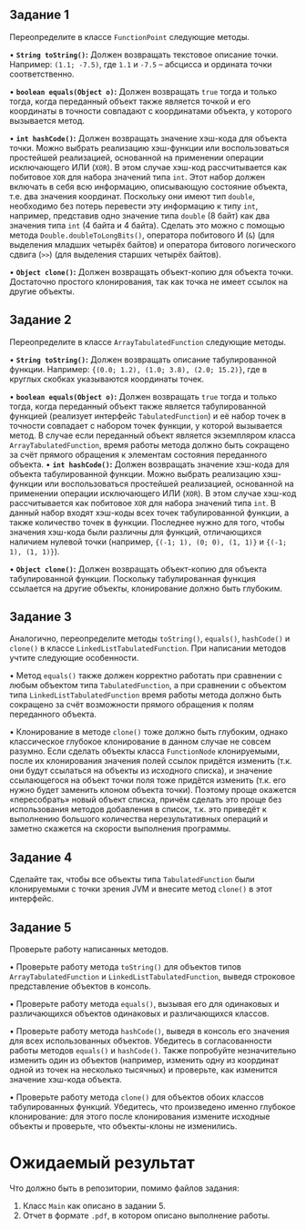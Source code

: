 ## Задание 1

Переопределите в классе `FunctionPoint` следующие методы.

•   **`String toString()`:** Должен возвращать текстовое описание точки. Например: `(1.1; -7.5)`, где `1.1` и `-7.5` – абсцисса и ордината точки соответственно.

•   **`boolean equals(Object o)`:** Должен возвращать `true` тогда и только тогда, когда переданный объект также является точкой и его координаты в точности совпадают с координатами объекта, у которого вызывается метод.

•   **`int hashCode()`:** Должен возвращать значение хэш-кода для объекта точки. Можно выбрать реализацию хэш-функции или воспользоваться простейшей реализацией, основанной на применении операции исключающего ИЛИ (`XOR`). В этом случае хэш-код рассчитывается как побитовое `XOR` для набора значений типа `int`. Этот набор должен включать в себя всю информацию, описывающую состояние объекта, т.е. два значения координат. Поскольку они имеют тип `double`, необходимо без потерь перевести эту информацию к типу `int`, например, представив одно значение типа `double` (8 байт) как два значения типа `int` (4 байта и 4 байта). Сделать это можно с помощью метода `Double.doubleToLongBits()`, оператора побитового И (`&`) (для выделения младших четырёх байтов) и оператора битового логического сдвига (`>>`) (для выделения старших четырёх байтов).

•   **`Object clone()`:** Должен возвращать объект-копию для объекта точки.  Достаточно простого клонирования, так как точка не имеет ссылок на другие объекты.

## Задание 2

Переопределите в классе `ArrayTabulatedFunction` следующие методы.

•   **`String toString()`:** Должен возвращать описание табулированной функции. Например: `{(0.0; 1.2), (1.0; 3.8), (2.0; 15.2)}`, где в круглых скобках указываются координаты точек.

•   **`boolean equals(Object o)`:** Должен возвращать `true` тогда и только тогда, когда переданный объект также является табулированной функцией (реализует интерфейс `TabulatedFunction`) и её набор точек в точности совпадает с набором точек функции, у которой вызывается метод.  В случае если переданный объект является экземпляром класса `ArrayTabulatedFunction`, время работы метода должно быть сокращено за счёт прямого обращения к элементам состояния переданного объекта.
•   **`int hashCode()`:** Должен возвращать значение хэш-кода для объекта табулированной функции. Можно выбрать реализацию хэш-функции или воспользоваться простейшей реализацией, основанной на применении операции исключающего ИЛИ (`XOR`).  В этом случае хэш-код рассчитывается как побитовое `XOR` для набора значений типа `int`.  В данный набор входят хэш-коды всех точек табулированной функции, а также количество точек в функции. Последнее нужно для того, чтобы значения хэш-кода были различны для функций, отличающихся наличием нулевой точки (например, `{(-1; 1), (0; 0), (1, 1)}` и `{(-1; 1), (1, 1)}`).

•   **`Object clone()`:** Должен возвращать объект-копию для объекта табулированной функции.  Поскольку табулированная функция ссылается на другие объекты, клонирование должно быть глубоким.

## Задание 3

Аналогично, переопределите методы `toString()`, `equals()`, `hashCode()` и `clone()` в классе `LinkedListTabulatedFunction`. При написании методов учтите следующие особенности.

•   Метод `equals()` также должен корректно работать при сравнении с любым объектом типа `TabulatedFunction`, а при сравнении с объектом типа `LinkedListTabulatedFunction` время работы метода должно быть сокращено за счёт возможности прямого обращения к полям переданного объекта.

•   Клонирование в методе `clone()` тоже должно быть глубоким, однако классическое глубокое клонирование в данном случае не совсем разумно.  Если сделать объекты класса `FunctionNode` клонируемыми, после их клонирования значения полей ссылок придётся изменить (т.к. они будут ссылаться на объекты из исходного списка), и значение ссылающегося на объект точки поля тоже придётся изменить (т.к. его нужно будет заменить клоном объекта точки).  Поэтому проще окажется «пересобрать» новый объект списка, причём сделать это проще без использования методов добавления в список, т.к. это приведёт к выполнению большого количества нерезультативных операций и заметно скажется на скорости выполнения программы.

## Задание 4

Сделайте так, чтобы все объекты типа `TabulatedFunction` были клонируемыми с точки зрения JVM и внесите метод `clone()` в этот интерфейс.

## Задание 5

Проверьте работу написанных методов.

•   Проверьте работу метода `toString()` для объектов типов `ArrayTabulatedFunction` и `LinkedListTabulatedFunction`, выведя строковое представление объектов в консоль.

•   Проверьте работу метода `equals()`, вызывая его для одинаковых и различающихся объектов одинаковых и различающихся классов.

•   Проверьте работу метода `hashCode()`, выведя в консоль его значения для всех использованных объектов. Убедитесь в согласованности работы методов `equals()` и `hashCode()`. Также попробуйте незначительно изменить один из объектов (например, изменить одну из координат одной из точек на несколько тысячных) и проверьте, как изменится значение хэш-кода объекта.

•   Проверьте работу метода `clone()` для объектов обоих классов табулированных функций. Убедитесь, что произведено именно глубокое клонирование: для этого после клонирования измените исходные объекты и проверьте, что объекты-клоны не изменились.

# Ожидаемый результат

Что должно быть в репозитории, помимо файлов задания:
1. Класс `Main` как описано в задании 5. 
2. Отчет в формате `.pdf`, в котором описано выполнение работы.
